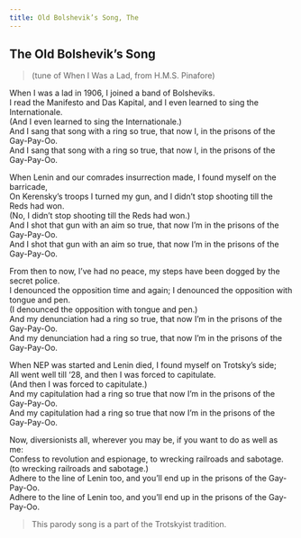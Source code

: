 ```yaml
---
title: Old Bolshevik’s Song, The
---
```


## The Old Bolshevik’s Song

> (tune of When I Was a Lad, from H.M.S. Pinafore)

When I was a lad in 1906, I joined a band of Bolsheviks.  
I read the Manifesto and Das Kapital, and I even learned to sing the Internationale.  
(And I even learned to sing the Internationale.)  
And I sang that song with a ring so true, that now I, in the prisons of the Gay-Pay-Oo.  
And I sang that song with a ring so true, that now I, in the prisons of the Gay-Pay-Oo.

When Lenin and our comrades insurrection made, I found myself on the barricade,  
On Kerensky’s troops I turned my gun, and I didn’t stop shooting till the Reds had won.  
(No, I didn’t stop shooting till the Reds had won.)  
And I shot that gun with an aim so true, that now I’m in the prisons of the Gay-Pay-Oo.  
And I shot that gun with an aim so true, that now I’m in the prisons of the Gay-Pay-Oo.

From then to now, I’ve had no peace, my steps have been dogged by the secret police.  
I denounced the opposition time and again; I denounced the opposition with tongue and pen.  
(I denounced the opposition with tongue and pen.)  
And my denunciation had a ring so true, that now I’m in the prisons of the Gay-Pay-Oo.  
And my denunciation had a ring so true, that now I’m in the prisons of the Gay-Pay-Oo.

When NEP was started and Lenin died, I found myself on Trotsky’s side;  
All went well till ‘28, and then I was forced to capitulate.  
(And then I was forced to capitulate.)  
And my capitulation had a ring so true that now I’m in the prisons of the Gay-Pay-Oo.  
And my capitulation had a ring so true that now I’m in the prisons of the Gay-Pay-Oo.

Now, diversionists all, wherever you may be, if you want to do as well as me:  
Confess to revolution and espionage, to wrecking railroads and sabotage.  
(to wrecking railroads and sabotage.)  
Adhere to the line of Lenin too, and you’ll end up in the prisons of the Gay-Pay-Oo.  
Adhere to the line of Lenin too, and you’ll end up in the prisons of the Gay-Pay-Oo.

> This parody song is a part of the Trotskyist tradition.
